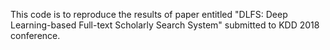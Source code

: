 This code is to reproduce the results of paper entitled "DLFS: Deep Learning-based Full-text Scholarly Search System" submitted to KDD 2018 conference.

